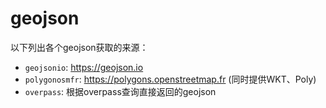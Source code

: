 # geojson

以下列出各个geojson获取的来源：

* `geojsonio`: https://geojson.io
* `polygonosmfr`: https://polygons.openstreetmap.fr (同时提供WKT、Poly)
* `overpass`: 根据overpass查询直接返回的geojson